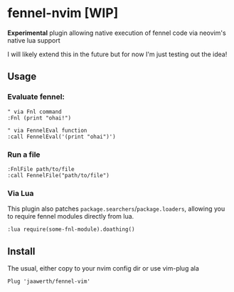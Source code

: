 # fennel-nvim [WIP]

**Experimental** plugin allowing native execution of fennel code via neovim's native lua support

I will likely extend this in the future but for now I'm just testing out the idea!

## Usage
### Evaluate fennel:

```viml
" via Fnl command
:Fnl (print "ohai!")

" via FennelEval function
:call FennelEval('(print "ohai")')
```

### Run a file
```viml
:FnlFile path/to/file
:call FennelFile("path/to/file")
```

### Via Lua
This plugin also patches `package.searchers`/`package.loaders`, allowing you to require
fennel modules directly from lua.

```viml
:lua require(some-fnl-module).doathing()
```

## Install

The usual, either copy to your nvim config dir or use vim-plug ala

```viml
Plug 'jaawerth/fennel-vim'
```
